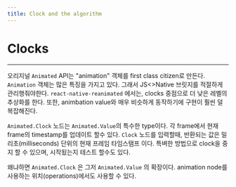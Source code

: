 ```yaml
---
title: Clock and the algorithm
---
```


# Clocks

---

오리지널 `Animated` API는 "animation" 객체를 first class citizen로 만든다.
`Animation` 객체는 많은 특징을 가지고 있다. 그래서 JS<>Native 브릿지를 적절하게 관리행줘야한다.
`react-native-reanimated` 에서는, clocks 중점으로 더 낮은 레벨의 추상화를 한다. 또한, animbation value와 매우 비슷하게 동작하기에 구현이 훨씬 덜 복잡해진다.

`Animated.Clock` 노드는  `Animated.Value`의 특수한 type이다. 각 frame에서 현재 frame의 timestamp를 업데이트 할수 있다.
`Clock` 노드를 입력할때, 반환되는 값은 밀리초(milliseconds) 단위의 현재 프레임 타임스탬프 이다. 특벼한 방법으로 clock을 중지 할 수 있으며, 시작됬는지 테스트 할수도 있다.

왜냐하면 `Animated.Clock` 은 그저 `Animated.Value` 의 확장이다. animation node를 사용하는 위치(operations)에서도 사용할 수 있다.
